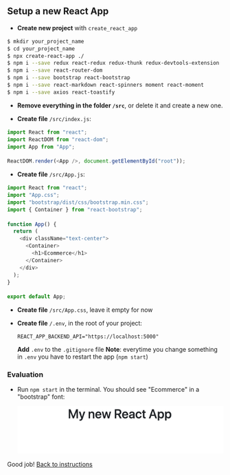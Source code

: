 ## Setup a new React App

- **Create new project** with `create_react_app`

```bash
$ mkdir your_project_name
$ cd your_project_name
$ npx create-react-app ./
$ npm i --save redux react-redux redux-thunk redux-devtools-extension
$ npm i --save react-router-dom
$ npm i --save bootstrap react-bootstrap
$ npm i --save react-markdown react-spinners moment react-moment
$ npm i --save axios react-toastify

```

- **Remove everything in the folder `/src`**, or delete it and create a new one.

- **Create file** `/src/index.js`:

```javascript
import React from "react";
import ReactDOM from "react-dom";
import App from "App";

ReactDOM.render(<App />, document.getElementById("root"));
```

- **Create file** `/src/App.js`:

```javascript
import React from "react";
import "App.css";
import "bootstrap/dist/css/bootstrap.min.css";
import { Container } from "react-bootstrap";

function App() {
  return (
    <div className="text-center">
      <Container>
        <h1>Ecommerce</h1>
      </Container>
    </div>
  );
}

export default App;
```

- **Create file** `/src/App.css`, leave it empty for now

- **Create file** `/.env`, in the root of your project:
  ```
  REACT_APP_BACKEND_API="https://localhost:5000"
  ```
  **Add** `.env` to the `.gitignore` file
  **Note**: everytime you change something in `.env` you have to restart the app (`npm start`)

### Evaluation

- Run `npm start` in the terminal. You should see "Ecommerce" in a "bootstrap" font:

  ![](./images/001_init_project.png)

Good job! [Back to instructions](/README.md)

